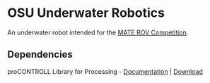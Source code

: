OSU Underwater Robotics
=======================

 An underwater robot intended for the [MATE ROV Competition](http://www.marinetech.org/ "marinetech.org").

Dependencies
------------

proCONTROLL Library for Processing - [Documentation](http://creativecomputing.cc/p5libs/procontroll/ "proCONTROLL") | [Download](http://creativecomputing.cc/p5libs/procontroll/procontroll.zip "proCONTROLL")
